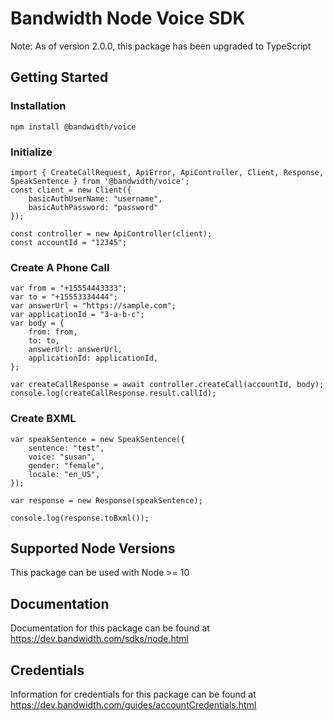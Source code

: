 # Bandwidth Node Voice SDK

Note: As of version 2.0.0, this package has been upgraded to TypeScript

## Getting Started

### Installation

```
npm install @bandwidth/voice
```

### Initialize

```
import { CreateCallRequest, ApiError, ApiController, Client, Response, SpeakSentence } from '@bandwidth/voice';
const client = new Client({
    basicAuthUserName: "username",
    basicAuthPassword: "password"
});

const controller = new ApiController(client);
const accountId = "12345";
```

### Create A Phone Call

```
var from = "+15554443333";
var to = "+15553334444";
var answerUrl = "https://sample.com";
var applicationId = "3-a-b-c";
var body = {
    from: from,
    to: to,
    answerUrl: answerUrl,
    applicationId: applicationId,
};

var createCallResponse = await controller.createCall(accountId, body);
console.log(createCallResponse.result.callId);
```

### Create BXML

```
var speakSentence = new SpeakSentence({
    sentence: "test",
    voice: "susan",
    gender: "female",
    locale: "en_US",
});

var response = new Response(speakSentence);

console.log(response.toBxml());
```

## Supported Node Versions

This package can be used with Node >= 10

## Documentation

Documentation for this package can be found at https://dev.bandwidth.com/sdks/node.html

## Credentials

Information for credentials for this package can be found at https://dev.bandwidth.com/guides/accountCredentials.html
